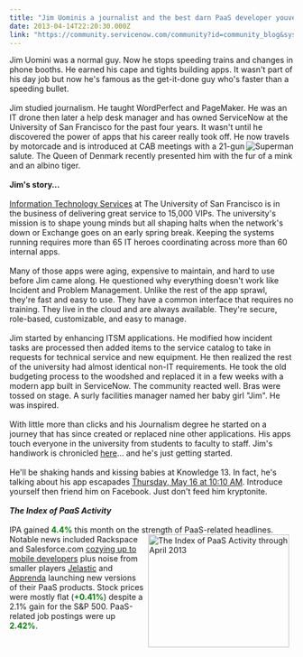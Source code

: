 ```yaml
---
title: "Jim Uominis a journalist and the best darn PaaS developer youve never met"
date: 2013-04-14T22:20:30.000Z
link: "https://community.servicenow.com/community?id=community_blog&sys_id=c22d66e5dbd0dbc01dcaf3231f9619b7"
---
```

<p>Jim Uomini was a normal guy. Now he stops speeding trains and changes in phone booths. He earned his cape and tights building apps. It wasn't part of his day job but now he's famous as the get-it-done guy who's faster than a speeding bullet.<br /><br />Jim studied journalism. He taught WordPerfect and PageMaker. He was an IT drone then later a help desk manager and has owned ServiceNow at the University of San Francisco for the past four years. It wasn't until he discovered the power of apps that his career really took off.<!--break--> He now travels by motorcade and is <img  class="jive-image" src="cc712c82dbdc1f048c8ef4621f961948.iix" align="right" alt="Superman" />introduced at CAB meetings with a 21-gun salute. The Queen of Denmark recently presented him with the fur of a mink and an albino tiger.<br /><br /><b>Jim's story…</b><br /><br /><a title="w.usfca.edu/its/" href="http://www.usfca.edu/its/">Information Technology Services</a> at The University of San Francisco is in the business of delivering great service to 15,000 VIPs. The university's mission is to shape young minds but all shaping halts when the network's down or Exchange goes on an early spring break. Keeping the systems running requires more than 65 IT heroes coordinating across more than 60 internal apps. <br /><br />Many of those apps were aging, expensive to maintain, and hard to use before Jim came along. He questioned why everything doesn't work like Incident and Problem Management. Unlike the rest of the app sprawl, they're fast and easy to use. They have a common interface that requires no training. They live in the cloud and are always available. They're secure, role-based, customizable, and easy to manage.<br /><br />Jim started by enhancing ITSM applications. He modified how incident tasks are processed then added items to the service catalog to take in requests for technical service and new equipment. He then realized the rest of the university had almost identical non-IT requirements. He took the old budgeting process to the woodshed and replaced it in a few weeks with a modern app built in ServiceNow. The community reacted well. Bras were tossed on stage. A surly facilities manager named her baby girl "Jim". He was inspired.<br /><br />With little more than clicks and his Journalism degree he started on a journey that has since created or replaced nine other applications. His apps touch everyone in the university from students to faculty to staff. Jim's handiwork is chronicled <a title="omini.com/servicenow/" href="http://juomini.com/servicenow/">here</a>… and he's just getting started. <br /><br />He'll be shaking hands and kissing babies at Knowledge 13. In fact, he's talking about his app escapades <a title="nowledge.service-now.com/k13/k13_detailed_agenda.do" href="https://knowledge.service-now.com/k13/k13_detailed_agenda.do">Thursday, May 16 at 10:10 AM</a>. Introduce yourself then friend him on Facebook. Just don't feed him kryptonite.<br /><br /><b><i>The Index of PaaS Activity</i></b><br /><br />IPA gained <b><font color="green">4.4%</font></b> this month on the strength of PaaS-related headlines. Notable <img  class="jive-image" src="1500258adb9c1b04ed6af3231f96193b.iix" width="250" height="200" align="right" alt="The Index of PaaS Activity through April 2013" hspace="8" />news included Rackspace and Salesforce.com <a title="gaom.com/2013/04/09/salesforce-com-and-rackspace-gear-up-for-mobile-developers/" href="http://gigaom.com/2013/04/09/salesforce-com-and-rackspace-gear-up-for-mobile-developers/">cozying up to mobile developers</a> plus noise from smaller players <a title="w.informationweek.com/cloud-computing-comparisons/paas-providers/" href="http://www.informationweek.com/cloud-computing-comparisons/paas-providers/">Jelastic</a> and <a title="prenda.com/press/feature/apprenda-private-paas-allows-any-enterprise-system-to-be-delivered-as-a-service-and-unveils-a-sleek-paas-developer-user-experience/" href="http://apprenda.com/press/feature/apprenda-private-paas-allows-any-enterprise-system-to-be-delivered-as-a-service-and-unveils-a-sleek-paas-developer-user-experience/">Apprenda</a> launching new versions of their PaaS products. Stock prices were mostly flat (<b><font color="green">+0.41%</font></b>) despite a 2.1% gain for the S&amp;P 500. PaaS-related job postings were up <b><font color="green">2.42%</font></b>.</p>